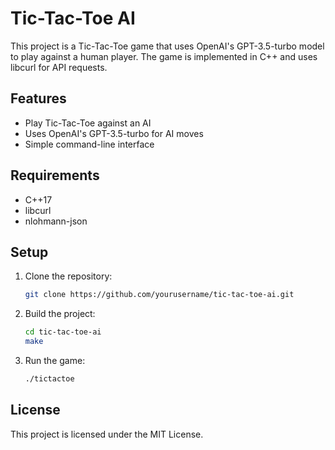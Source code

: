    # Tic-Tac-Toe AI

   This project is a Tic-Tac-Toe game that uses OpenAI's GPT-3.5-turbo model to play against a human player. The game is implemented in C++ and uses libcurl for API requests.

   ## Features

   - Play Tic-Tac-Toe against an AI
   - Uses OpenAI's GPT-3.5-turbo for AI moves
   - Simple command-line interface

   ## Requirements

   - C++17
   - libcurl
   - nlohmann-json

   ## Setup

   1. Clone the repository:
      ```bash
      git clone https://github.com/yourusername/tic-tac-toe-ai.git
      ```

   2. Build the project:
      ```bash
      cd tic-tac-toe-ai
      make
      ```

   3. Run the game:
      ```bash
      ./tictactoe
      ```

   ## License

   This project is licensed under the MIT License.